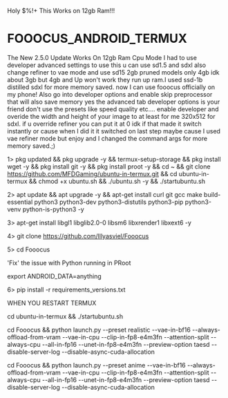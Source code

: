 Holy $%!+ This Works on 12gb Ram!!!

# FOOOCUS_ANDROID_TERMUX

The New 2.5.0 Update Works On 12gb Ram Cpu Mode
I had to use developer advanced settings to use this u can use sd1.5 and sdxl also change refiner to vae mode and
use sd15 2gb pruned models only 4gb idk about 3gb but 4gb and Up won't work they run up ram.I used ssd-1b distilled sdxl for more memory saved.
now I can use fooocus officially on my phone!
Also go into developer options and enable skip preprocessor that will also save memory yes the advanced tab developer options is your friend don't use the presets like speed quality etc.... enable developer and overide the width and height of your image to at least for me 320x512 for sdxl. if u override refiner you can put it at 0 idk if that made it switch instantly or cause when I did it it switched on last step maybe cause I used vae refiner mode but enjoy and I changed the command args for more memory saved.;)




1> pkg updated && pkg upgrade -y && termux-setup-storage &&
pkg install wget -y && pkg install git -y && pkg install proot -y &&
cd ~ && git clone https://github.com/MFDGaming/ubuntu-in-termux.git && cd ubuntu-in-termux && chmod +x ubuntu.sh && ./ubuntu.sh -y && ./startubuntu.sh 

2> apt update && apt upgrade -y && apt-get install curl git gcc make build-essential python3 python3-dev python3-distutils python3-pip python3-venv python-is-python3 -y 

3> apt-get install libgl1 libglib2.0-0 libsm6 libxrender1 libxext6 -y

4> git clone https://github.com/lllyasviel/Fooocus

5> cd Fooocus


'Fix' the issue with Python running in PRoot

export ANDROID_DATA=anything 



6> pip install -r requirements_versions.txt

WHEN YOU RESTART TERMUX 

cd ubuntu-in-termux && ./startubuntu.sh

cd Fooocus && python launch.py --preset realistic --vae-in-bf16 --always-offload-from-vram --vae-in-cpu --clip-in-fp8-e4m3fn --attention-split --always-cpu --all-in-fp16 --unet-in-fp8-e4m3fn --preview-option taesd --disable-server-log --disable-async-cuda-allocation

cd Fooocus && python launch.py --preset anime --vae-in-bf16 --always-offload-from-vram --vae-in-cpu --clip-in-fp8-e4m3fn --attention-split --always-cpu --all-in-fp16 --unet-in-fp8-e4m3fn --preview-option taesd --disable-server-log --disable-async-cuda-allocation
